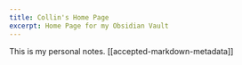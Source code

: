 ```yaml
---
title: Collin's Home Page
excerpt: Home Page for my Obsidian Vault
---
```

This is my personal notes.
[[accepted-markdown-metadata]]


